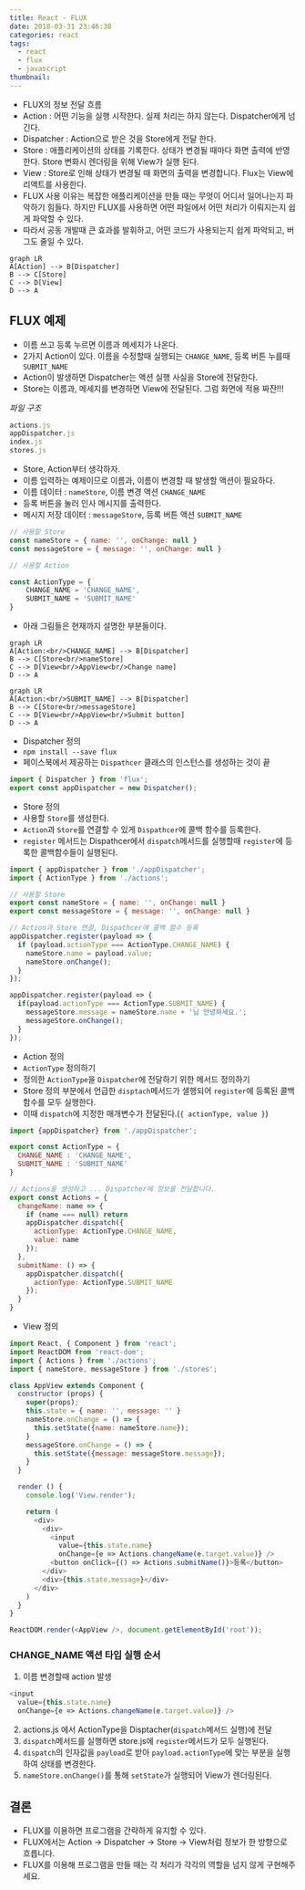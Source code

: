 ```yaml
---
title: React - FLUX
date: 2018-03-31 23:46:38
categories: react
tags:
  - react
  - flux
  - javascript
thumbnail:
---
```


- FLUX의 정보 전달 흐름
- Action : 어떤 기능을 실행 시작한다. 실제 처리는 하지 않는다. Dispatcher에게 넘긴다.
- Dispatcher : Action으로 받은 것을 Store에게 전달 한다.
- Store : 애플리케이션의 상태를 기록한다. 상태가 변경될 때마다 화면 출력에 반영한다. Store 변화시 렌더링을 위해 View가 실행 된다.
- View : Store로 인해 상태가 변경될 때 화면의 출력을 변경합니다. Flux는 View에 리액트를 사용한다.
- FLUX 사용 이유는 복잡한 애플리케이션을 만들 때는 무엇이 어디서 일어나는지 파악하기 힘들다. 하지만 FLUX를 사용하면 어떤 파일에서 어떤 처리가 이뤄지는지 쉽게 파악할 수 있다.
- 따라서 공동 개발때 큰 효과를 발휘하고, 어떤 코드가 사용되는지 쉽게 파악되고, 버그도 줄일 수 있다.

```mermaid
graph LR
A[Action] --> B[Dispatcher]
B --> C[Store]
C --> D[View]
D --> A
```

## FLUX 예제

- 이름 쓰고 등록 누르면 이름과 메세지가 나온다.
- 2가지 Action이 있다. 이름을 수정할때 실행되는 `CHANGE_NAME`, 등록 버튼 누를때 `SUBMIT_NAME`
- Action이 발생하면 Dispatcher는 액션 실행 사실을 Store에 전달한다.
- Store는 이름과, 메세지를 변경하면 View에 전달된다. 그럼 화면에 적용 짜잔!!!

*파일 구조*
``` js
actions.js
appDispatcher.js
index.js
stores.js
```

- Store, Action부터 생각하자.
- 이름 입력하는 예제이므로 이름과, 이름이 변경할 때 발생할 액션이 필요하다.
- 이름 데이터 : `nameStore`, 이름 변경 액션 `CHANGE_NAME`
- 등록 버튼을 눌러 인사 메시지를 출력한다.
- 메시지 저장 데이터 : `messageStore`, 등록 버튼 액션 `SUBMIT_NAME`

``` js
// 사용할 Store
const nameStore = { name: '', onChange: null }
const messageStore = { message: '', onChange: null }

// 사용할 Action

const ActionType = {
	CHANGE_NAME = 'CHANGE_NAME',
	SUBMIT_NAME = 'SUBMIT_NAME'
}
```

- 아래 그림들은 현재까지 설명한 부분들이다.

```mermaid
graph LR
A[Action:<br/>CHANGE_NAME] --> B[Dispatcher]
B --> C[Store<br/>nameStore]
C --> D[View<br/>AppView<br/>Change name]
D --> A
```

```mermaid
graph LR
A[Action:<br/>SUBMIT_NAME] --> B[Dispatcher]
B --> C[Store<br/>messageStore]
C --> D[View<br/>AppView<br/>Submit button]
D --> A
```

- Dispatcher 정의
- `npm install --save flux`
- 페이스북에서 제공하는 `Dispathcer` 클래스의 인스턴스를 생성하는 것이 끝

``` js
import { Dispatcher } from 'flux';
export const appDispatcher = new Dispatcher();
```

- Store 정의
- 사용할 `Store`를 생성한다.
- `Action`과 `Store`를 연결할 수 있게 `Dispathcer`에 콜백 함수를 등록한다.
- `register` 메서드는 Dispathcer에서 `dispatch`메서드를 실행할때 `register`에 등록한 콜백함수들이 실행된다.

``` js
import { appDispatcher } from './appDispatcher';
import { ActionType } from './actions';

// 사용할 Store
export const nameStore = { name: '', onChange: null }
export const messageStore = { message: '', onChange: null }

// Action과 Store 연결, Dispathcer에 콜백 함수 등록
appDispatcher.register(payload => {
  if (payload.actionType === ActionType.CHANGE_NAME) {
    nameStore.name = payload.value;
    nameStore.onChange();
  }
});

appDispatcher.register(payload => {
  if(payload.actionType === ActionType.SUBMIT_NAME) {
    messageStore.message = nameStore.name + '님 안녕하세요.';
    messageStore.onChange();
  }
});
```

- Action 정의
- `ActionType` 정의하기
- 정의한 `ActionType`을 `Dispatcher`에 전달하기 위한 메서드 정의하기
- Store 정의 부분에서 언급한 `disptach`메서드가 샐행되어 `register`에 등록된 콜백 함수를 모두 실행한다.
- 이때 `dispatch`에 지정한 매개변수가 전달된다.(`{ actionType, value }`)

``` js
import {appDispatcher} from './appDispatcher';

export const ActionType = {
  CHANGE_NAME : 'CHANGE_NAME',
  SUBMIT_NAME : 'SUBMIT_NAME'
}

// Actions을 생성하고 ... Dispatcher에 정보를 전달합니다.
export const Actions = {
  changeName: name => {
    if (name === null) return
    appDispatcher.dispatch({
      actionType: ActionType.CHANGE_NAME,
      value: name
    });
  },
  submitName: () => {
    appDispatcher.dispatch({
      actionType: ActionType.SUBMIT_NAME
    });
  }
}
```

- View 정의

``` js
import React, { Component } from 'react';
import ReactDOM from 'react-dom';
import { Actions } from './actions';
import { nameStore, messageStore } from './stores';

class AppView extends Component {
  constructor (props) {
    super(props);
    this.state = { name: '', message: '' }
    nameStore.onChange = () => {
      this.setState({name: nameStore.name});
    }
    messageStore.onChange = () => {
      this.setState({message: messageStore.message});
    }
  }

  render () {
    console.log('View.render');

    return (
      <div>
        <div>
          <input
            value={this.state.name}
            onChange={e => Actions.changeName(e.target.value)} />
          <button onClick={() => Actions.submitName()}>등록</button>
        </div>
        <div>{this.state.message}</div>
      </div>
    )
  }
}

ReactDOM.render(<AppView />, document.getElementById('root'));
```

### CHANGE_NAME 액션 타입 실행 순서

1. 이름 변경할때 action 발생
``` js
<input
  value={this.state.name}
  onChange={e => Actions.changeName(e.target.value)} />
```
2.  actions.js 에서 ActionType을 Disptacher(`dispatch`메서드 실행)에 전달
3.  `dispatch`메서드를 실행하면 store.js에 `register`메서드가 모두 실행된다.
4.  `dispatch`의 인자값을 `payload`로 받아 `payload.actionType`에 맞는 부분을 실행하여 상태를 변경한다.
5.  `nameStore.onChange()`를 통해 `setState`가 실행되어 View가 렌더링된다.


## 결론

- FLUX를 이용하면 프로그램을 간략하게 유지할 수 있다.
- FLUX에서는 Action -> Dispatcher -> Store -> View처럼 정보가 한 방향으로 흐릅니다.
- FLUX를 이용해 프로그램을 만들 때는 각 처리가 각각의 역할을 넘지 않게 구현해주세요.
